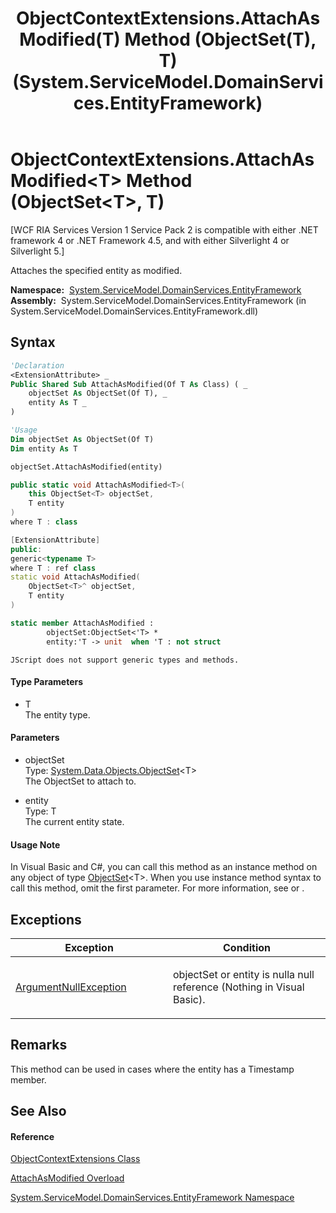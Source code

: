 ﻿---
title: ObjectContextExtensions.AttachAsModified(T) Method (ObjectSet(T), T) (System.ServiceModel.DomainServices.EntityFramework)
TOCTitle: AttachAsModified(T) Method (ObjectSet(T), T)
ms:assetid: M:System.ServiceModel.DomainServices.EntityFramework.ObjectContextExtensions.AttachAsModified``1(System.Data.Objects.ObjectSet{``0},``0)
ms:mtpsurl: https://msdn.microsoft.com/en-us/library/Ff423414(v=VS.91)
ms:contentKeyID: 28755769
ms.date: 01/27/2012
mtps_version: v=VS.91
dev_langs:
- vb
- csharp
- c++
- fsharp
- jscript
api_location:
- System.ServiceModel.DomainServices.EntityFramework.dll
api_name:
- System.ServiceModel.DomainServices.EntityFramework.ObjectContextExtensions.AttachAsModified
api_type:
- Managed
topic_type:
- apiref
- kbSyntax
product_family_name: VS
ROBOTS: INDEX,FOLLOW
---

# ObjectContextExtensions.AttachAsModified\<T\> Method (ObjectSet\<T\>, T)

\[WCF RIA Services Version 1 Service Pack 2 is compatible with either .NET framework 4 or .NET Framework 4.5, and with either Silverlight 4 or Silverlight 5.\]

Attaches the specified entity as modified.

**Namespace:**  [System.ServiceModel.DomainServices.EntityFramework](ff422378\(v=vs.91\).md)  
**Assembly:**  System.ServiceModel.DomainServices.EntityFramework (in System.ServiceModel.DomainServices.EntityFramework.dll)

## Syntax

``` vb
'Declaration
<ExtensionAttribute> _
Public Shared Sub AttachAsModified(Of T As Class) ( _
    objectSet As ObjectSet(Of T), _
    entity As T _
)
```

``` vb
'Usage
Dim objectSet As ObjectSet(Of T)
Dim entity As T

objectSet.AttachAsModified(entity)
```

``` csharp
public static void AttachAsModified<T>(
    this ObjectSet<T> objectSet,
    T entity
)
where T : class
```

``` c++
[ExtensionAttribute]
public:
generic<typename T>
where T : ref class
static void AttachAsModified(
    ObjectSet<T>^ objectSet, 
    T entity
)
```

``` fsharp
static member AttachAsModified : 
        objectSet:ObjectSet<'T> * 
        entity:'T -> unit  when 'T : not struct
```

``` jscript
JScript does not support generic types and methods.
```

#### Type Parameters

  - T  
    The entity type.

#### Parameters

  - objectSet  
    Type: [System.Data.Objects.ObjectSet](https://msdn.microsoft.com/en-us/library/Dd412719)\<T\>  
    The ObjectSet to attach to.  

<!-- end list -->

  - entity  
    Type: T  
    The current entity state.  

#### Usage Note

In Visual Basic and C\#, you can call this method as an instance method on any object of type [ObjectSet](https://msdn.microsoft.com/en-us/library/Dd412719)\<T\>. When you use instance method syntax to call this method, omit the first parameter. For more information, see [](https://msdn.microsoft.com/en-us/library/Bb384936) or [](https://msdn.microsoft.com/en-us/library/Bb383977).

## Exceptions

<table>
<colgroup>
<col style="width: 50%" />
<col style="width: 50%" />
</colgroup>
<thead>
<tr class="header">
<th>Exception</th>
<th>Condition</th>
</tr>
</thead>
<tbody>
<tr class="odd">
<td><a href="https://msdn.microsoft.com/en-us/library/27426hcy">ArgumentNullException</a></td>
<td><p>objectSet or entity is nulla null reference (Nothing in Visual Basic).</p></td>
</tr>
</tbody>
</table>

## Remarks

This method can be used in cases where the entity has a Timestamp member.

## See Also

#### Reference

[ObjectContextExtensions Class](ff423219\(v=vs.91\).md)

[AttachAsModified Overload](ff422785\(v=vs.91\).md)

[System.ServiceModel.DomainServices.EntityFramework Namespace](ff422378\(v=vs.91\).md)

